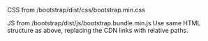 


CSS from /bootstrap/dist/css/bootstrap.min.css

JS from /bootstrap/dist/js/bootstrap.bundle.min.js
Use same HTML structure as above, replacing the CDN links with relative paths.
